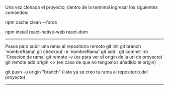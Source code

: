 Una vez clonado el proyecto, dentro de la terminal ingresar los siguientes comandos:

npm cache clean --forcé      

npm install react-native-web react-dom

____________________________________________________________________________________
Pasos para subir una rama al repositorio remoto
git init
git branch 'nombreRama'
git checkout -b 'nombreRama'
git add  .
git commit -m 'Creacion de rama'
git remote -v (es para ver  el origin de la url de proyecto)
git remote add origin <<url>> (en caso de que no tengamos añadido el origin)

git push -u origin "branch" (listo ya se creo tu rama al repositorio del proyecto)
____________________________________________________________________________________